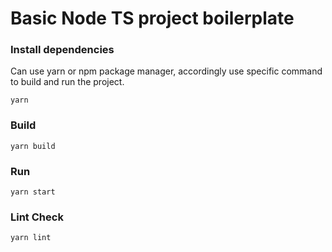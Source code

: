 # Basic Node TS project boilerplate

### Install dependencies

Can use yarn or npm package manager, accordingly use specific command to build and run the project.

`yarn`

### Build

`yarn build`

### Run

`yarn start`


### Lint Check

`yarn lint`